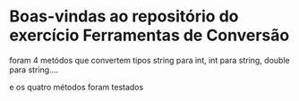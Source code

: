 # Boas-vindas ao repositório do exercício Ferramentas de Conversão

foram 4 metódos que convertem tipos  string para int, int para string, double para string....

e os quatro métodos foram testados 
